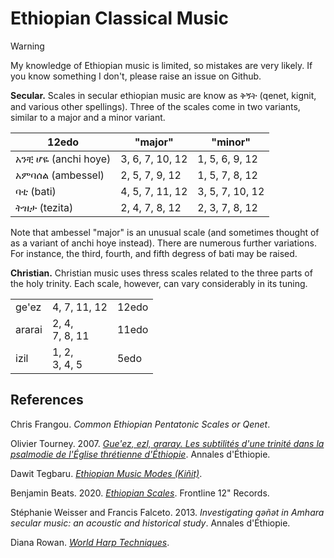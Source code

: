 # Ethiopian Classical Music

> [!warning]
> My knowledge of Ethiopian music is limited, so mistakes are very likely. If you know something I don't, please raise an issue on Github.

**Secular.**
Scales in secular ethiopian music are know as ቅኝት (qenet, kignit, and various other spellings).
Three of the scales come in two variants, similar to a major and a minor variant.

| 12edo   | "major" | "minor"|
|-------|--------------|--------------|
| አንቺ ሆዬ (anchi hoye) | 3, 6, 7, 10, 12 | 1, 5, 6, 9, 12 |
| አምባሰል (ambessel) | 2, 5, 7, 9, 12 | 1, 5, 7, 8, 12 | 
| ባቲ (bati) | 4, 5, 7, 11, 12 | 3, 5, 7, 10, 12 |
| ትዝታ (tezita) | 2, 4, 7, 8, 12 | 2, 3, 7, 8, 12 |

Note that ambessel "major" is an unusual scale (and sometimes thought of as a variant of anchi hoye instead).
There are numerous further variations.
For instance, the third, fourth, and fifth degress of bati may be raised.

**Christian.**
Christian music uses thress scales related to the three parts of the holy trinity.
Each scale, however, can vary considerably in its tuning.

<table>
<tr>
<td> ge'ez </td> <td> 4, 7, 11, 12 </td> <td> 12edo </td>
</tr>
<tr>
<td> ararai </td><td> 2, 4, <br /> 7, 8, 11 </td><td>11edo</td>
</tr>
<tr>
<td>izil</td><td>1, 2, <br /> 3, 4, 5</td><td>5edo</td>
</tr>
</table>

## References
Chris Frangou. *Common Ethiopian Pentatonic Scales or Qenet*.

Olivier Tourney. 2007. *[Gue'ez, ezl, araray. Les subtilités d'une trinité dans la psalmodie de l'Église thrétienne d'Éthiopie](https://hal.science/hal-02375932)*. Annales d'Éthiopie.

Dawit Tegbaru. *[Ethiopian Music Modes (Kiñit)](https://web.archive.org/web/20240724142957/https://music-of-ethiopia.pubpub.org/pub/v1v1u0fy/release/2)*.

Benjamin Beats. 2020. *[Ethiopian Scales](https://web.archive.org/web/20211205191021/https://www.scribd.com/document/502988787/FL12-Ethiopian-Scales)*. Frontline 12" Records.

Stéphanie Weisser and Francis Falceto. 2013. *Investigating qәñәt in Amhara secular music: an acoustic and historical study*. Annales d'Éthiopie.

Diana Rowan. *[World Harp Techniques](https://web.archive.org/web/20240528225711/https://www.dianarowan.com/world-harp-techniques-chapter-3a#section-1657753007447)*.